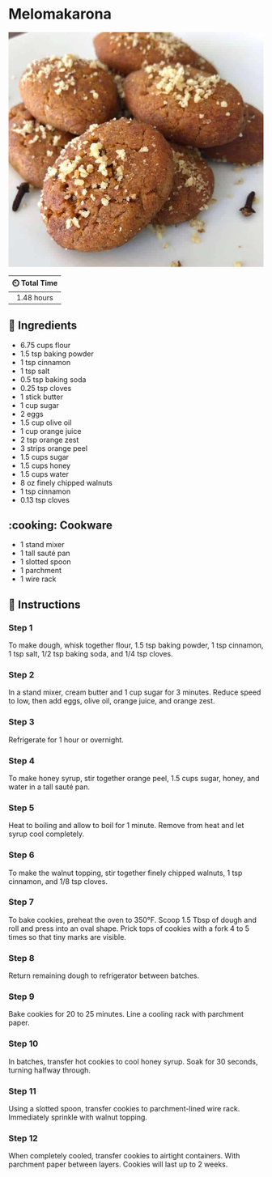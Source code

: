 # Melomakarona

![Melomakarona](../assets/images/melomakarona.jpg)

| :timer_clock: Total Time |
|:-----------------------: |
| 1.48 hours |

## :salt: Ingredients

- 6.75 cups flour
- 1.5 tsp baking powder
- 1 tsp cinnamon
- 1 tsp salt
- 0.5 tsp baking soda
- 0.25 tsp cloves
- 1 stick butter
- 1 cup sugar
- 2 eggs
- 1.5 cup olive oil
- 1 cup orange juice
- 2 tsp orange zest
- 3 strips orange peel
- 1.5 cups sugar
- 1.5 cups honey
- 1.5 cups water
- 8 oz finely chipped walnuts
- 1 tsp cinnamon
- 0.13 tsp cloves

## :cooking: Cookware

- 1 stand mixer
- 1 tall sauté pan
- 1 slotted spoon
- 1 parchment
- 1 wire rack

## :pencil: Instructions

### Step 1

To make dough, whisk together flour, 1.5 tsp baking powder, 1 tsp cinnamon, 1 tsp salt, 1/2 tsp baking soda, and 1/4 tsp
cloves.

### Step 2

In a stand mixer, cream butter and 1 cup sugar for 3 minutes. Reduce speed to low, then add eggs, olive oil, orange
juice, and orange zest.

### Step 3

Refrigerate for 1 hour or overnight.

### Step 4

To make honey syrup, stir together orange peel, 1.5 cups sugar, honey, and water in a tall sauté pan.

### Step 5

Heat to boiling and allow to boil for 1 minute. Remove from heat and let syrup cool completely.

### Step 6

To make the walnut topping, stir together finely chipped walnuts, 1 tsp cinnamon, and 1/8 tsp cloves.

### Step 7

To bake cookies, preheat the oven to 350°F. Scoop 1.5 Tbsp of dough and roll and press into an oval shape. Prick tops
of cookies with a fork 4 to 5 times so that tiny marks are visible.

### Step 8

Return remaining dough to refrigerator between batches.

### Step 9

Bake cookies for 20 to 25 minutes. Line a cooling rack with parchment paper.

### Step 10

In batches, transfer hot cookies to cool honey syrup. Soak for 30 seconds, turning halfway through.

### Step 11

Using a slotted spoon, transfer cookies to parchment-lined wire rack. Immediately sprinkle with walnut topping.

### Step 12

When completely cooled, transfer cookies to airtight containers. With parchment paper between layers. Cookies will last
up to 2 weeks.
